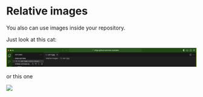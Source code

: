 # Relative images

You also can use images inside your repository.

Just look at this cat:

![](wide.png)

or this one

![](./media/cat-2.jpg)
